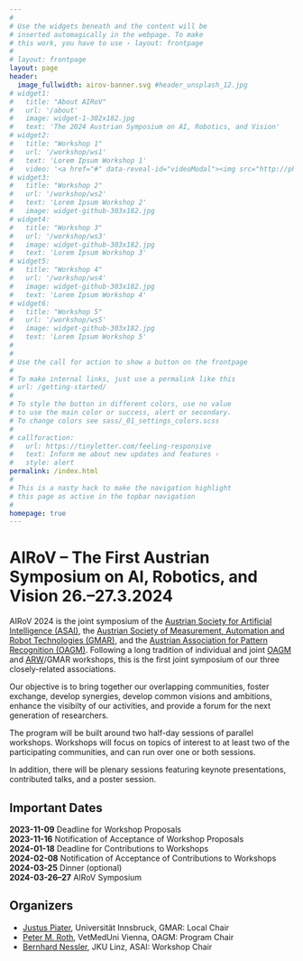 ```yaml
---
#
# Use the widgets beneath and the content will be
# inserted automagically in the webpage. To make
# this work, you have to use › layout: frontpage
#
# layout: frontpage
layout: page
header:
  image_fullwidth: airov-banner.svg #header_unsplash_12.jpg
# widget1:
#   title: "About AIRoV"
#   url: '/about'
#   image: widget-1-302x182.jpg
#   text: 'The 2024 Austrian Symposium on AI, Robotics, and Vision'
# widget2:
#   title: "Workshop 1"
#   url: '/workshop/ws1'
#   text: 'Lorem Ipsum Workshop 1'
#   video: '<a href="#" data-reveal-id="videoModal"><img src="http://phlow.github.io/feeling-responsive/images/start-video-feeling-responsive-302x182.jpg" width="302" height="182" alt=""/></a>'
# widget3:
#   title: "Workshop 2"
#   url: '/workshop/ws2'
#   text: 'Lorem Ipsum Workshop 2'
#   image: widget-github-303x182.jpg
# widget4:
#   title: "Workshop 3"
#   url: '/workshop/ws3'
#   image: widget-github-303x182.jpg
#   text: 'Lorem Ipsum Workshop 3'
# widget5:
#   title: "Workshop 4"
#   url: '/workshop/ws4'
#   image: widget-github-303x182.jpg
#   text: 'Lorem Ipsum Workshop 4'
# widget6:
#   title: "Workshop 5"
#   url: '/workshop/ws5'
#   image: widget-github-303x182.jpg
#   text: 'Lorem Ipsum Workshop 5'
#
#
# Use the call for action to show a button on the frontpage
#
# To make internal links, just use a permalink like this
# url: /getting-started/
#
# To style the button in different colors, use no value
# to use the main color or success, alert or secondary.
# To change colors see sass/_01_settings_colors.scss
#
# callforaction:
#   url: https://tinyletter.com/feeling-responsive
#   text: Inform me about new updates and features ›
#   style: alert
permalink: /index.html
#
# This is a nasty hack to make the navigation highlight
# this page as active in the topbar navigation
#
homepage: true
---
```


# AIRoV – The First Austrian Symposium on AI, Robotics, and Vision 26.–27.3.2024

AIRoV 2024 is the joint symposium of the [Austrian Society for
Artificial Intelligence (ASAI)](https://www.asai.ac.at/), the
[Austrian Society of Measurement, Automation and Robot Technologies
(GMAR)](https://www.gmar.at/), and the [Austrian Association for
Pattern Recognition (OAGM)](https://aapr.at/). Following a long
tradition of individual and joint [OAGM](https://aapr.at/?page_id=43)
and [ARW](https://roboticsworkshop.at/)/GMAR workshops, this is the
first joint symposium of our three closely-related associations.

Our objective is to bring together our overlapping communities, foster
exchange, develop synergies, develop common visions and ambitions,
enhance the visibilty of our activities, and provide a forum for the
next generation of researchers.

The program will be built around two half-day sessions of parallel
workshops. Workshops will focus on topics of interest to at least two
of the participating communities, and can run over one or both
sessions.

In addition, there will be plenary sessions featuring keynote
presentations, contributed talks, and a poster session.


## Important Dates

**2023-11-09** Deadline for Workshop Proposals<br/>
**2023-11-16** Notification of Acceptance of Workshop Proposals<br/>
**2024-01-18** Deadline for Contributions to Workshops<br/>
**2024-02-08** Notification of Acceptance of Contributions to Workshops<br/>
**2024-03-25** Dinner (optional)<br/>
**2024-03-26–27** AIRoV Symposium<br/>


## Organizers

  * [Justus Piater](https://iis.uibk.ac.at/), Universität Innsbruck,
    GMAR: Local Chair
  * [Peter M. Roth](https://www.vetmeduni.ac.at/computational-medicine), VetMedUni Vienna, OAGM: Program Chair
  * [Bernhard Nessler](https://www.jku.at/en/institute-for-machine-learning/about-us/team/bernhard-nessler/), JKU Linz, ASAI: Workshop Chair
